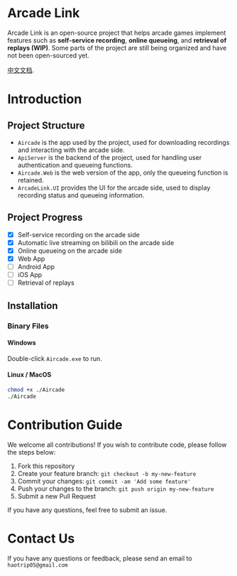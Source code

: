 # Arcade Link

Arcade Link is an open-source project that helps arcade games implement features such as **self-service recording**, **online queueing**, and **retrieval of replays (WIP)**. Some parts of the project are still being organized and have not been open-sourced yet.

[中文文档](README_cn.md).

# Introduction

## Project Structure

- `Aircade` is the app used by the project, used for downloading recordings and interacting with the arcade side.
- `ApiServer` is the backend of the project, used for handling user authentication and queueing functions.
- `Aircade.Web` is the web version of the app, only the queueing function is retained.
- `ArcadeLink.UI` provides the UI for the arcade side, used to display recording status and queueing information.

## Project Progress

- [x] Self-service recording on the arcade side
- [x] Automatic live streaming on bilibili on the arcade side
- [x] Online queueing on the arcade side
- [x] Web App
- [ ] Android App
- [ ] iOS App
- [ ] Retrieval of replays

## Installation

### Binary Files

#### Windows

Double-click `Aircade.exe` to run.

#### Linux / MacOS

```bash
chmod +x ./Aircade
./Aircade
```

# Contribution Guide

We welcome all contributions! If you wish to contribute code, please follow the steps below:

1. Fork this repository
2. Create your feature branch: `git checkout -b my-new-feature`
3. Commit your changes: `git commit -am 'Add some feature'`
4. Push your changes to the branch: `git push origin my-new-feature`
5. Submit a new Pull Request

If you have any questions, feel free to submit an issue.

# Contact Us

If you have any questions or feedback, please send an email to `haotrip05@gmail.com`
